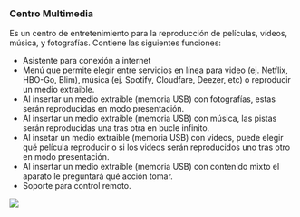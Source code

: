 ### Centro Multimedia
Es un centro de entretenimiento para la reproducción de películas, vídeos, música, y fotografías. Contiene las siguientes funciones:
- Asistente para conexión a internet
- Menú que permite elegir entre servicios en línea para video (ej. Netflix, HBO-Go, Blim), música (ej. Spotify, Cloudfare, Deezer, etc) o reproducir un medio extraible.
- Al insertar un medio extraible (memoria USB) con fotografías, estas serán reproducidas en modo presentación.
- Al insertar un medio extraible (memoria USB) con música, las pistas serán reproducidas una tras otra en bucle infinito.
- Al insetar un medio extraible (memoria USB) con videos, puede elegir qué película reproducir o si los videos serán reproducidos uno tras otro en modo presentación.
- Al insertar un medio extraible (memoria USB) con contenido mixto el aparato le preguntará qué acción tomar.
- Soporte para control remoto.

![](https://cloud.educaplay.com/recursos/79/2533374/imagen_1_1471304141.png)

